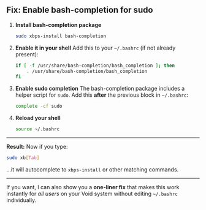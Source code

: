 ## **Fix: Enable bash-completion for sudo**

1. **Install bash-completion package**

   ```bash
   sudo xbps-install bash-completion
   ```

2. **Enable it in your shell**
   Add this to your `~/.bashrc` (if not already present):

   ```bash
   if [ -f /usr/share/bash-completion/bash_completion ]; then
       . /usr/share/bash-completion/bash_completion
   fi
   ```

3. **Enable sudo completion**
   The bash-completion package includes a helper script for `sudo`.
   Add this **after** the previous block in `~/.bashrc`:

   ```bash
   complete -cf sudo
   ```

4. **Reload your shell**

   ```bash
   source ~/.bashrc
   ```

---

**Result:**
Now if you type:

```bash
sudo xb[Tab]
```

…it will autocomplete to `xbps-install` or other matching commands.

---

If you want, I can also show you a **one-liner fix** that makes this work instantly for *all users* on your Void system without editing `~/.bashrc` individually.
